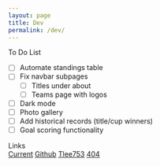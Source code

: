 ```yaml
---
layout: page
title: Dev
permalink: /dev/
---
```


<div class="card bg-light text-center my-3">
<div class="card-header text-center">
    To Do List
</div>
<div class="card-body">
<div class="todo-list" markdown=1>

- [ ] Automate standings table
- [ ] Fix navbar subpages
    - [ ] Titles under about
    - [ ] Teams page with logos
- [ ] Dark mode
- [ ] Photo gallery
- [ ] Add historical records (title/cup winners)
- [ ] Goal scoring functionality

</div>
</div>
</div>

<div class="card bg-light text-center my-3">
<div class="card-header text-center">
    Links
</div>
<div class="card-body">
    <a type="button" class="btn btn-primary m-2" href="http://www.goddardsoccer.com">Current</a>
    <a type="button" class="btn btn-primary m-2" href="https://github.com/goddard-soccer/goddard-soccer.github.io">Github</a>
    <a type="button" class="btn btn-primary m-2" href="https://github.com/tlee753/tlee753.github.io">Tlee753</a>
    <a type="button" class="btn btn-primary m-2" href="/demo">404</a>
</div>
</div>
